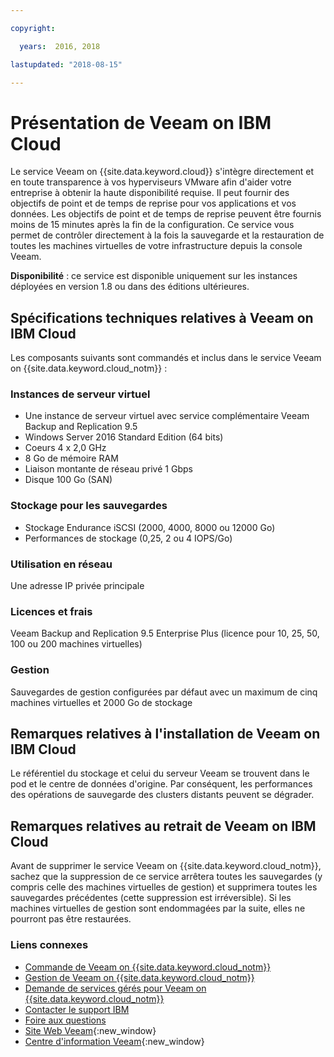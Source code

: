 ```yaml
---

copyright:

  years:  2016, 2018

lastupdated: "2018-08-15"

---
```


# Présentation de Veeam on IBM Cloud

Le service Veeam on {{site.data.keyword.cloud}} s'intègre directement et en toute transparence à vos hyperviseurs VMware afin d'aider votre entreprise à obtenir la haute disponibilité requise. Il peut fournir des objectifs de point et de temps de reprise pour vos applications et vos données. Les objectifs de point et de temps de reprise peuvent être fournis moins de 15 minutes après la fin de la configuration. Ce service vous permet de contrôler directement à la fois la sauvegarde et la restauration de toutes les machines virtuelles de votre infrastructure depuis la console Veeam.

**Disponibilité** : ce service est disponible uniquement sur les instances déployées en version 1.8 ou dans des éditions ultérieures.

## Spécifications techniques relatives à Veeam on IBM Cloud

Les composants suivants sont commandés et inclus dans le service Veeam on {{site.data.keyword.cloud_notm}} :

### Instances de serveur virtuel

* Une instance de serveur virtuel avec service complémentaire Veeam Backup and Replication 9.5
* Windows Server 2016 Standard Edition (64 bits)
* Coeurs 4 x 2,0 GHz
* 8 Go de mémoire RAM
* Liaison montante de réseau privé 1 Gbps
* Disque 100 Go (SAN)

### Stockage pour les sauvegardes

* Stockage Endurance iSCSI (2000, 4000, 8000 ou 12000 Go)
* Performances de stockage (0,25, 2 ou 4 IOPS/Go)

### Utilisation en réseau

Une adresse IP privée principale

### Licences et frais

Veeam Backup and Replication 9.5 Enterprise Plus (licence pour 10, 25, 50, 100 ou 200 machines virtuelles)

### Gestion

Sauvegardes de gestion configurées par défaut avec un maximum de cinq machines virtuelles et 2000 Go de stockage

## Remarques relatives à l'installation de Veeam on IBM Cloud

Le référentiel du stockage et celui du serveur Veeam se trouvent dans le pod et le centre de données d'origine. Par conséquent, les performances des opérations de sauvegarde des clusters distants peuvent se dégrader.

## Remarques relatives au retrait de Veeam on IBM Cloud

Avant de supprimer le service Veeam on {{site.data.keyword.cloud_notm}}, sachez que la suppression de ce service arrêtera toutes les sauvegardes (y compris celle des machines virtuelles de gestion) et supprimera toutes les sauvegardes précédentes (cette suppression est irréversible). Si les machines virtuelles de gestion sont endommagées par la suite, elles ne pourront pas être restaurées.

### Liens connexes

* [Commande de Veeam on {{site.data.keyword.cloud_notm}}](veeam_ordering.html)
* [Gestion de Veeam on {{site.data.keyword.cloud_notm}}](managingveeam.html)
* [Demande de services gérés pour Veeam on {{site.data.keyword.cloud_notm}}](managing_veeam_services.html)
* [Contacter le support IBM](../vmonic/trbl_support.html)
* [Foire aux questions](../vmonic/faq.html)
* [Site Web Veeam](https://www.veeam.com/){:new_window}
* [Centre d'information Veeam](https://www.veeam.com/documentation-guides-datasheets.html){:new_window}

